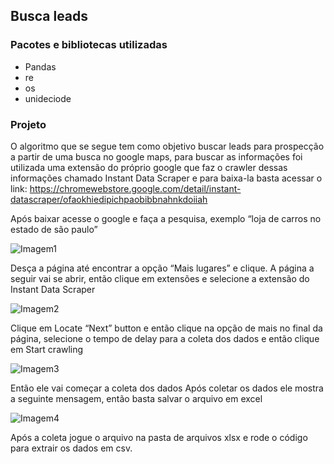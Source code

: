 ## Busca leads
### Pacotes e bibliotecas utilizadas
- Pandas
- re
- os
- unideciode

### Projeto

O algoritmo que se segue tem como objetivo buscar leads para prospecção a partir de uma busca no google maps, para buscar as informações foi utilizada uma extensão do próprio google que faz o crawler dessas informações chamado Instant Data Scraper e para baixa-la basta acessar o link:  https://chromewebstore.google.com/detail/instant-datascraper/ofaokhiedipichpaobibbnahnkdoiiah 

Após baixar acesse o google e faça a pesquisa, exemplo “loja de carros no estado de são paulo”  

![Imagem1](https://github.com/LucasGuimaDev/busca-leads/assets/123521555/5b6f4d2a-81fb-43d5-9784-5027272b092f)

 
Desça a página até encontrar a opção “Mais lugares” e clique. 
A página a seguir vai se abrir, então clique em extensões e selecione a extensão do Instant Data Scraper 

![Imagem2](https://github.com/LucasGuimaDev/busca-leads/assets/123521555/46302aeb-d925-4fbf-a396-bddc9446acba)

 
Clique em Locate “Next” button e então clique na opção de mais no final da página, selecione o tempo de delay para a coleta dos dados e então clique em Start crawling 

![Imagem3](https://github.com/LucasGuimaDev/busca-leads/assets/123521555/0813cb39-e3e5-411b-8832-96112426f072)

Então ele vai começar a coleta dos dados 
Após coletar os dados ele mostra a seguinte mensagem, então basta salvar o arquivo em excel 

![Imagem4](https://github.com/LucasGuimaDev/busca-leads/assets/123521555/013234f5-8d60-4219-b07e-491ec552d360)

Após a coleta jogue o arquivo na pasta de arquivos xlsx e rode o código para extrair os dados em csv. 
